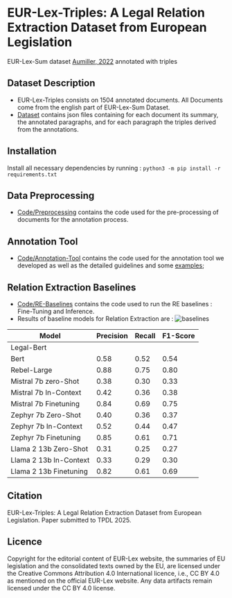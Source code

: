 # EUR-Lex-Triples: A Legal Relation Extraction Dataset from European Legislation
EUR-Lex-Sum dataset [Aumiller, 2022](https://aclanthology.org/2022.emnlp-main.519.pdf) annotated with triples

## Dataset Description
* EUR-Lex-Triples consists on 1504 annotated documents. All Documents come from the english part of EUR-Lex-Sum Dataset.
* [Dataset](https://github.com/NihedB/EUR-Lex-Triples/tree/main/Dataset) contains json files containing for each document its summary, the annotated paragraphs, and for each paragraph the triples derived from the annotations.
  
## Installation
Install all necessary dependencies by running : 
``` python3 -m pip install -r requirements.txt ```

## Data Preprocessing
* [Code/Preprocessing](https://github.com/NihedB/EUR-Lex-Triples/tree/main/Code/Preprocessing) contains the code used for the pre-processing of documents for the annotation process.
  
## Annotation Tool
* [Code/Annotation-Tool](Code/Annotation-Tool) contains the code used for the annotation tool we developed as well as the detailed guidelines and some [examples](Code/Annotation-Tool/examples.pdf);
   
## Relation Extraction Baselines
* [Code/RE-Baselines](Code/RE-Baselines) contains the code used to run the RE baselines : Fine-Tuning and Inference.
* Results of baseline models for Relation Extraction are : ![baselines](Figures/baselines.jpg)

|  Model                  |  Precision      |  Recall         |  F1-Score       |
|-----------------        |-----------------|-----------------|-----------------| 
| Legal-Bert              |                 |                 |                 |
| Bert                    |     0.58        |       0.52      |      0.54       |
| Rebel-Large             |     0.88        |       0.75      |      0.80       | 
| Mistral 7b zero-Shot    |    0.38         |       0.30      |     0.33        |
| Mistral 7b In-Context   |    0.42         |       0.36      |     0.38        |
| Mistral 7b Finetuning   |    0.84         |       0.69      |     0.75        |
| Zephyr 7b Zero-Shot     |     0.40        |      0.36       |      0.37       |
| Zephyr 7b In-Context    |     0.52        |        0.44     |        0.47     |
| Zephyr 7b Finetuning    |      0.85       |      0.61       |       0.71      |
| Llama 2 13b Zero-Shot   |       0.31      |       0.25      |      0.27       |
| Llama 2 13b In-Context  |        0.33     |       0.29      |     0.30        |
| Llama 2 13b Finetuning  |        0.82     |        0.61     |           0.69  |
## Citation
EUR-Lex-Triples: A Legal Relation Extraction Dataset from European Legislation. 
Paper submitted to TPDL 2025.
## Licence
Copyright for the editorial content of EUR-Lex website, the summaries of EU legislation and the consolidated texts owned by the EU, are licensed under the Creative Commons Attribution 4.0 International licence, i.e., CC BY 4.0 as mentioned on the official EUR-Lex website. Any data artifacts remain licensed under the CC BY 4.0 license.
